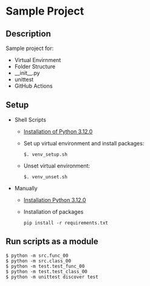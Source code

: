 # Sample Project

## Description
Sample project for:
- Virtual Envirnment
- Folder Structure
- \_\_init\_\_.py
- unittest
- GitHub Actions

## Setup
- Shell Scripts
    - [Installation of Python 3.12.0](https://www.python.org/downloads/release/python-3120/)
    - Set up virtual environment and install packages:

        ```$. venv_setup.sh```
    - Unset virtual environment:

        ```$. venv_unset.sh```
- Manually
    - [Installation Python 3.12.0](https://www.python.org/downloads/release/python-3120/)
    - Installation of packages

        ```pip install -r requirements.txt```

## Run scripts as a module
```
$ python -m src.func_00
$ python -m src.class_00
$ python -m test.test_func_00
$ python -m test.test_class_00
$ python -m unittest discover test
```
